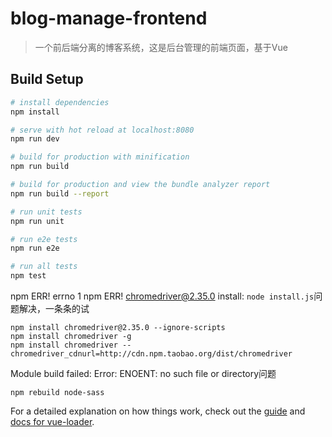 # blog-manage-frontend

> 一个前后端分离的博客系统，这是后台管理的前端页面，基于Vue

## Build Setup

``` bash
# install dependencies
npm install

# serve with hot reload at localhost:8080
npm run dev

# build for production with minification
npm run build

# build for production and view the bundle analyzer report
npm run build --report

# run unit tests
npm run unit

# run e2e tests
npm run e2e

# run all tests
npm test
```
npm ERR! errno 1 npm ERR! chromedriver@2.35.0 install: `node install.js`问题解决，一条条的试

```shell
npm install chromedriver@2.35.0 --ignore-scripts
npm install chromedriver -g 
npm install chromedriver -- chromedriver_cdnurl=http://cdn.npm.taobao.org/dist/chromedriver
```



Module build failed: Error: ENOENT: no such file or directory问题

```shell
npm rebuild node-sass
```

For a detailed explanation on how things work, check out the [guide](http://vuejs-templates.github.io/webpack/) and [docs for vue-loader](http://vuejs.github.io/vue-loader).
